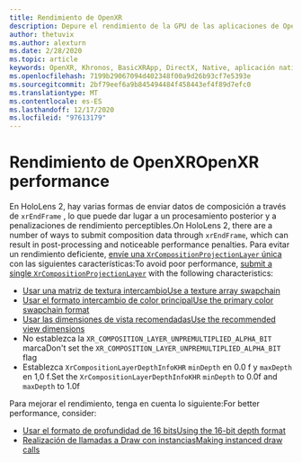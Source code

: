 ```yaml
---
title: Rendimiento de OpenXR
description: Depure el rendimiento de la GPU de las aplicaciones de OpenXR.
author: thetuvix
ms.author: alexturn
ms.date: 2/28/2020
ms.topic: article
keywords: OpenXR, Khronos, BasicXRApp, DirectX, Native, aplicación nativa, motor personalizado, middleware, rendimiento, optimización, depuración de GPU, RenderDoc, PIX
ms.openlocfilehash: 7199b29067094d402348f00a9d26b93cf7e5393e
ms.sourcegitcommit: 2bf79eef6a9b845494484f458443ef4f89d7efc0
ms.translationtype: MT
ms.contentlocale: es-ES
ms.lasthandoff: 12/17/2020
ms.locfileid: "97613179"
---
```

# <a name="openxr-performance"></a><span data-ttu-id="d1a29-104">Rendimiento de OpenXR</span><span class="sxs-lookup"><span data-stu-id="d1a29-104">OpenXR performance</span></span>

<span data-ttu-id="d1a29-105">En HoloLens 2, hay varias formas de enviar datos de composición a través de `xrEndFrame` , lo que puede dar lugar a un procesamiento posterior y a penalizaciones de rendimiento perceptibles.</span><span class="sxs-lookup"><span data-stu-id="d1a29-105">On HoloLens 2, there are a number of ways to submit composition data through `xrEndFrame`, which can result in post-processing and noticeable performance penalties.</span></span>
<span data-ttu-id="d1a29-106">Para evitar un rendimiento deficiente, [envíe una `XrCompositionProjectionLayer` única](openxr-best-practices.md#use-a-single-projection-layer) con las siguientes características:</span><span class="sxs-lookup"><span data-stu-id="d1a29-106">To avoid poor performance, [submit a single `XrCompositionProjectionLayer`](openxr-best-practices.md#use-a-single-projection-layer) with the following characteristics:</span></span>
* [<span data-ttu-id="d1a29-107">Usar una matriz de textura intercambio</span><span class="sxs-lookup"><span data-stu-id="d1a29-107">Use a texture array swapchain</span></span>](openxr-best-practices.md#render-with-texture-array-and-vprt)
* [<span data-ttu-id="d1a29-108">Usar el formato intercambio de color principal</span><span class="sxs-lookup"><span data-stu-id="d1a29-108">Use the primary color swapchain format</span></span>](openxr-best-practices.md#select-a-swapchain-format)
* [<span data-ttu-id="d1a29-109">Usar las dimensiones de vista recomendadas</span><span class="sxs-lookup"><span data-stu-id="d1a29-109">Use the recommended view dimensions</span></span>](openxr-best-practices.md#render-with-recommended-rendering-parameters-and-frame-timing)
* <span data-ttu-id="d1a29-110">No establezca la `XR_COMPOSITION_LAYER_UNPREMULTIPLIED_ALPHA_BIT` marca</span><span class="sxs-lookup"><span data-stu-id="d1a29-110">Don't set the `XR_COMPOSITION_LAYER_UNPREMULTIPLIED_ALPHA_BIT` flag</span></span>
* <span data-ttu-id="d1a29-111">Establezca `XrCompositionLayerDepthInfoKHR` `minDepth` en 0.0 f y `maxDepth` en 1,0 f.</span><span class="sxs-lookup"><span data-stu-id="d1a29-111">Set the `XrCompositionLayerDepthInfoKHR` `minDepth` to 0.0f and `maxDepth` to 1.0f</span></span>

<span data-ttu-id="d1a29-112">Para mejorar el rendimiento, tenga en cuenta lo siguiente:</span><span class="sxs-lookup"><span data-stu-id="d1a29-112">For better performance, consider:</span></span>
* [<span data-ttu-id="d1a29-113">Usar el formato de profundidad de 16 bits</span><span class="sxs-lookup"><span data-stu-id="d1a29-113">Using the 16-bit depth format</span></span>](openxr-best-practices.md#choose-a-reasonable-depth-range)
* [<span data-ttu-id="d1a29-114">Realización de llamadas a Draw con instancias</span><span class="sxs-lookup"><span data-stu-id="d1a29-114">Making instanced draw calls</span></span>](openxr-best-practices.md#render-with-texture-array-and-vprt)
